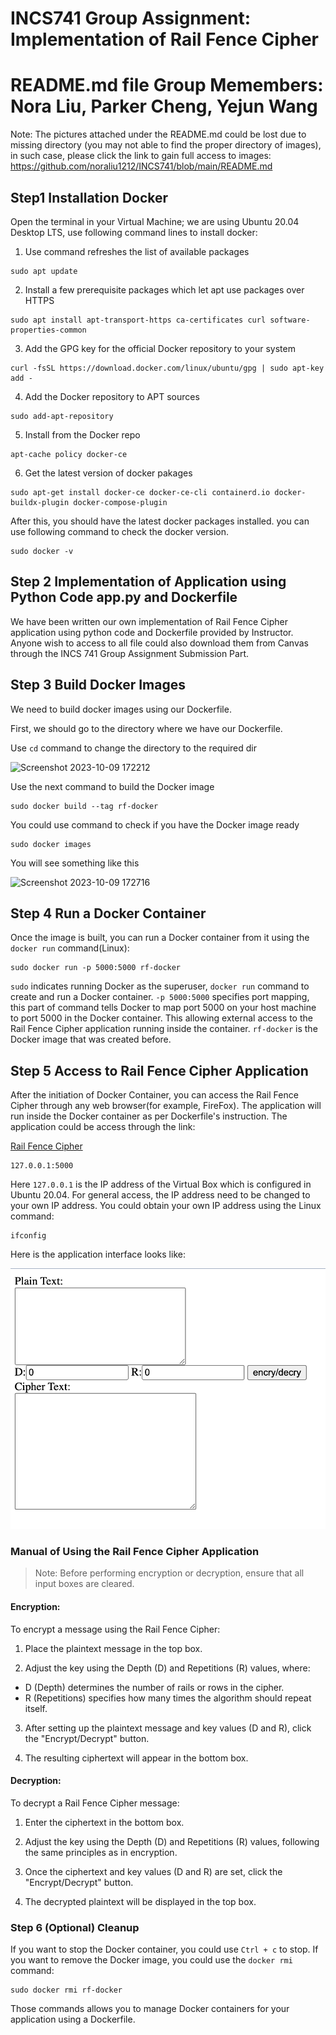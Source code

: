 # INCS741 Group Assignment: Implementation of Rail Fence Cipher 
# README.md file Group Memembers: Nora Liu, Parker Cheng, Yejun Wang
Note: The pictures attached under the README.md could be lost due to missing directory (you may not able to find the proper directory of images), in such case, please click the link to gain full access to images: https://github.com/noraliu1212/INCS741/blob/main/README.md 

## Step1 Installation Docker
Open the terminal in your Virtual Machine; we are using Ubuntu 20.04 Desktop LTS, use following command lines to install docker: 

1. Use command refreshes the list of available packages
```
sudo apt update
```

2. Install a few prerequisite packages which let apt use packages over HTTPS
```
sudo apt install apt-transport-https ca-certificates curl software-properties-common
```

3. Add the GPG key for the official Docker repository to your system
```
curl -fsSL https://download.docker.com/linux/ubuntu/gpg | sudo apt-key add -
```

4. Add the Docker repository to APT sources
```
sudo add-apt-repository
``` 
5. Install from the Docker repo
```
apt-cache policy docker-ce
```

6. Get the latest version of docker pakages
```
sudo apt-get install docker-ce docker-ce-cli containerd.io docker-buildx-plugin docker-compose-plugin
```

After this, you should have the latest docker packages installed. you can use following command to check the docker version.
```
sudo docker -v
```

## Step 2 Implementation of Application using Python Code app.py and Dockerfile
We have been written our own implementation of Rail Fence Cipher application using python code and Dockerfile provided by Instructor.
Anyone wish to access to all file could also download them from Canvas through the INCS 741 Group Assignment Submission Part. 

## Step 3 Build Docker Images

We need to build docker images using our Dockerfile.

First, we should go to the directory where we have our Dockerfile.

Use `cd` command to change the directory to the required dir

<img width="161" alt="Screenshot 2023-10-09 172212" src="https://github.com/Parkerpupppp/741-readme/assets/123425669/ec269c4c-749a-4f0e-9a11-ce1ac53071a7">

Use the next command to build the Docker image
```
sudo docker build --tag rf-docker
``` 
You could use command to check if you have the Docker image ready
```
sudo docker images
```
You will see something like this

<img width="372" alt="Screenshot 2023-10-09 172716" src="https://github.com/Parkerpupppp/741-readme/assets/123425669/11ddb33d-8cbb-40c7-a8df-600dae3759f1">

## Step 4 Run a Docker Container
Once the image is built, you can run a Docker container from it using the  `docker run` command(Linux):
```
sudo docker run -p 5000:5000 rf-docker 
```
`sudo` indicates running Docker as the superuser, `docker run` command to create and run a Docker container. `-p 5000:5000` specifies port mapping, this part of command tells Docker to map port 5000 on your host machine to port 5000 in the Docker container. This allowing external access to the Rail Fence Cipher application running inside the container. `rf-docker` is the Docker image that was created before. 

## Step 5 Access to Rail Fence Cipher Application
After the initiation of Docker Container, you can access the Rail Fence Cipher through any web browser(for example, FireFox). The application will run inside the Docker container as per Dockerfile's instruction. 
The application could be access through the link:

[Rail Fence Cipher](127.0.0.1:5000)

```
127.0.0.1:5000
```

Here `127.0.0.1` is the IP address of the Virtual Box which is configured in Ubuntu 20.04. For general access, the IP address need to be changed to your own IP address. You could obtain your own IP address using the Linux command: 
```
ifconfig
```
Here is the application interface looks like:

![Application Interface](https://github.com/noraliu1212/INCS741/blob/main/Application%20Interface.png)

### Manual of Using the Rail Fence Cipher Application
>Note: Before performing encryption or decryption, ensure that all input boxes are cleared.
#### Encryption:
To encrypt a message using the Rail Fence Cipher:

1. Place the plaintext message in the top box.

2. Adjust the key using the Depth (D) and Repetitions (R) values, where:
* D (Depth) determines the number of rails or rows in the cipher.
* R (Repetitions) specifies how many times the algorithm should repeat itself.
3. After setting up the plaintext message and key values (D and R), click the "Encrypt/Decrypt" button.

4. The resulting ciphertext will appear in the bottom box.

#### Decryption:
To decrypt a Rail Fence Cipher message:

1. Enter the ciphertext in the bottom box.

2. Adjust the key using the Depth (D) and Repetitions (R) values, following the same principles as in encryption.

3. Once the ciphertext and key values (D and R) are set, click the "Encrypt/Decrypt" button.

4. The decrypted plaintext will be displayed in the top box.

### Step 6 (Optional) Cleanup
If you want to stop the Docker container, you could use `Ctrl + c` to stop.
If you want to remove the Docker image, you could use the `docker rmi` command:
```
sudo docker rmi rf-docker
```
Those commands allows you to manage Docker containers for your application using a Dockerfile. 
